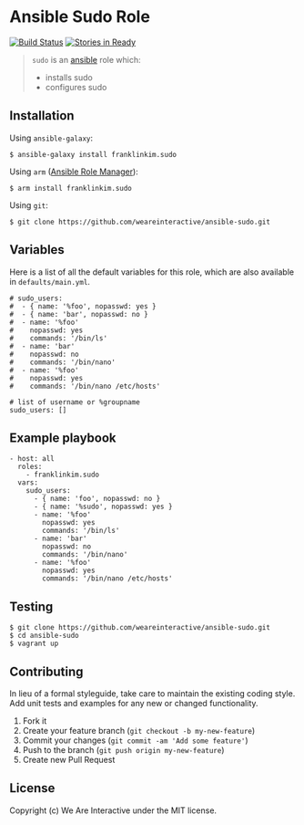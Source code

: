 # Ansible Sudo Role

[![Build Status](https://travis-ci.org/weareinteractive/ansible-sudo.png?branch=master)](https://travis-ci.org/weareinteractive/ansible-sudo)
[![Stories in Ready](https://badge.waffle.io/weareinteractive/ansible-sudo.svg?label=ready&title=Ready)](http://waffle.io/weareinteractive/ansible-sudo)

> `sudo` is an [ansible](http://www.ansible.com) role which:
>
> * installs sudo
> * configures sudo

## Installation

Using `ansible-galaxy`:

```
$ ansible-galaxy install franklinkim.sudo
```

Using `arm` ([Ansible Role Manager](https://github.com/mirskytech/ansible-role-manager/)):

```
$ arm install franklinkim.sudo
```

Using `git`:

```
$ git clone https://github.com/weareinteractive/ansible-sudo.git
```

## Variables

Here is a list of all the default variables for this role, which are also available in `defaults/main.yml`.

```
# sudo_users:
#  - { name: '%foo', nopasswd: yes }
#  - { name: 'bar', nopasswd: no }
#  - name: '%foo'
#    nopasswd: yes
#    commands: '/bin/ls'
#  - name: 'bar'
#    nopasswd: no
#    commands: '/bin/nano'
#  - name: '%foo'
#    nopasswd: yes
#    commands: '/bin/nano /etc/hosts'

# list of username or %groupname
sudo_users: []
```

## Example playbook

```
- host: all
  roles:
    - franklinkim.sudo
  vars:
    sudo_users:
      - { name: 'foo', nopasswd: no }
      - { name: '%sudo', nopasswd: yes }
      - name: '%foo'
        nopasswd: yes
        commands: '/bin/ls'
      - name: 'bar'
        nopasswd: no
        commands: '/bin/nano'
      - name: '%foo'
        nopasswd: yes
        commands: '/bin/nano /etc/hosts'
```

## Testing

```
$ git clone https://github.com/weareinteractive/ansible-sudo.git
$ cd ansible-sudo
$ vagrant up
```

## Contributing
In lieu of a formal styleguide, take care to maintain the existing coding style. Add unit tests and examples for any new or changed functionality.

1. Fork it
2. Create your feature branch (`git checkout -b my-new-feature`)
3. Commit your changes (`git commit -am 'Add some feature'`)
4. Push to the branch (`git push origin my-new-feature`)
5. Create new Pull Request

## License
Copyright (c) We Are Interactive under the MIT license.
